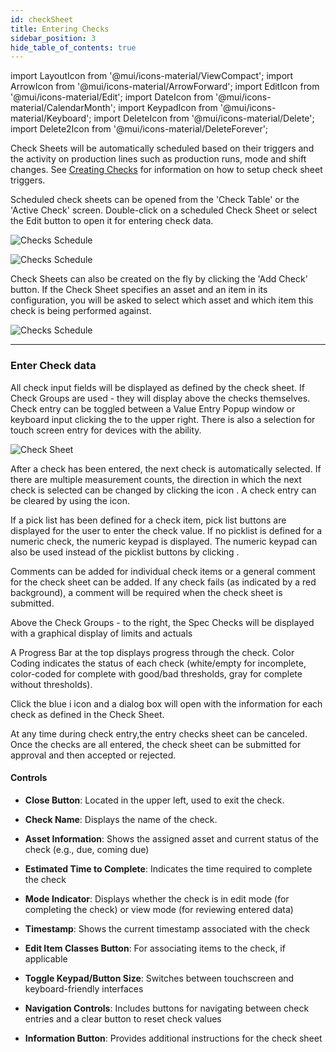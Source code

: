 ```yaml
---
id: checkSheet
title: Entering Checks
sidebar_position: 3
hide_table_of_contents: true
---
```


import LayoutIcon from '@mui/icons-material/ViewCompact';
import ArrowIcon from '@mui/icons-material/ArrowForward';
import EditIcon from '@mui/icons-material/Edit';
import DateIcon from '@mui/icons-material/CalendarMonth';
import KeypadIcon from '@mui/icons-material/Keyboard';
import DeleteIcon from '@mui/icons-material/Delete';
import Delete2Icon from '@mui/icons-material/DeleteForever';

Check Sheets will be automatically scheduled based on their triggers and the activity on production lines such as production runs, mode and shift changes. 
See [Creating Checks](config/checkSheets) for information on how to setup check sheet triggers.

Scheduled check sheets can be opened from the 'Check Table' or the 'Active Check' screen.
Double-click on a scheduled Check Sheet or select the Edit button to open it for entering check data.

![Checks Schedule](/img/quality/checkTable.png)

![Checks Schedule](/img/quality/activeChecks.png)

Check Sheets can also be created on the fly by clicking the 'Add Check' button.
If the Check Sheet specifies an asset and an item in its configuration, you will be asked to select which asset and which item this check is being performed against.

![Checks Schedule](/img/quality/addCheck.png)
***
### Enter Check data

All check input fields will be displayed as defined by the check sheet.  If Check Groups are used - they will display above the checks themselves. Check entry can be toggled between a Value Entry Popup window or keyboard input clicking the <KeypadIcon fontSize="small" /> to the upper right. There is also a selection for touch screen entry for devices with the ability.

![Check Sheet](/img/quality-checks-check-sheet.png)

After a check has been entered, the next check is automatically selected. If there are multiple measurement counts, the direction in which the next check is selected can be changed by clicking the <ArrowIcon fontSize="small" /> icon .  A check entry can be cleared by using the <DeleteIcon fontSize="small" /> icon.

If a pick list has been defined for a check item, pick list buttons are displayed for the user to enter the check value. If no picklist is defined for a numeric check, the numeric keypad is displayed. The numeric keypad can also be used instead of the picklist buttons by clicking .

Comments can be added for individual check items or a general comment for the check sheet can be added. If any check fails (as indicated by a red background), a comment will be required when the check sheet is submitted.

Above the Check Groups - to the right, the Spec Checks will be displayed with a graphical display of limits and actuals

A Progress Bar at the top displays progress through the check. Color Coding indicates the status of each check (white/empty for incomplete, color-coded for complete with good/bad thresholds, gray for complete without thresholds).

Click the blue i icon and a dialog box will open with the information for each check as defined in the Check Sheet. 

At any time during check entry,the entry checks sheet can be canceled.
Once the checks are all entered, the check sheet can be submitted for approval and then accepted or rejected.

#### Controls
* **Close Button**: Located in the upper left, used to exit the check.
* **Check Name**: Displays the name of the check.
* **Asset Information**: Shows the assigned asset and current status of the check (e.g., due, coming due)
* **Estimated Time to Complete**: Indicates the time required to complete the check
* **Mode Indicator**: Displays whether the check is in edit mode (for completing the check) or view mode (for reviewing entered data)

* **Timestamp**: Shows the current timestamp associated with the check
* **Edit Item Classes Button**: For associating items to the check, if applicable
* **Toggle Keypad/Button Size**: Switches between touchscreen and keyboard-friendly interfaces
* **Navigation Controls**: Includes buttons for navigating between check entries and a clear button to reset check values
* **Information Button**: Provides additional instructions for the check sheet